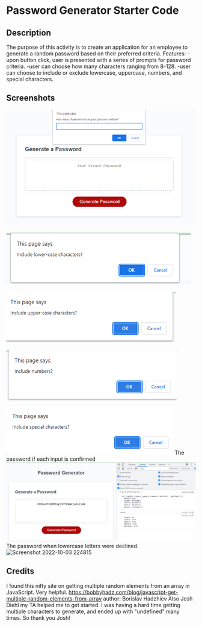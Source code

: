 # Password Generator Starter Code

## Description

The purpose of this activity is to create an application for an employee to generate a random password based on their preferred criteria. 
Features:
-upon button click, user is presented with a series of prompts for password criteria.
-user can choose how many characters ranging from 8-128.
-user can choose to include or exclude lowercase, uppercase, numbers, and special characters.

## Screenshots
![](https://github.com/deroberts/password-genny/blob/main/challenge-3/password-genny/Develop/images/Screenshot%202022-10-03%20215732.png)

![](https://github.com/deroberts/password-genny/blob/main/challenge-3/password-genny/Develop/images/Screenshot%202022-10-03%20215810.png)

![](https://github.com/deroberts/password-genny/blob/main/challenge-3/password-genny/Develop/images/Screenshot%202022-10-03%20215831.png)

![](https://github.com/deroberts/password-genny/blob/main/challenge-3/password-genny/Develop/images/Screenshot%202022-10-03%20215846.png)

![](https://github.com/deroberts/password-genny/blob/main/challenge-3/password-genny/Develop/images/Screenshot%202022-10-03%20215904.png)
The password if each input is confirmed
![](https://github.com/deroberts/password-genny/blob/main/challenge-3/password-genny/Develop/images/Screenshot%202022-10-03%20220106.png)
The password when lowercase letters were declined. 
![Screenshot 2022-10-03 224815](https://user-images.githubusercontent.com/112577325/193730321-12c7abf0-8f30-4731-90bb-4bd4b661ef24.png)

## Credits
I found this nifty site on getting multiple random elements from an array in JavaScript. Very helpful.
https://bobbyhadz.com/blog/javascript-get-multiple-random-elements-from-array
author: Borislav Hadzhiev
Also Josh Diehl my TA helped me to get started. I was having a hard time getting multiple characters to generate, and ended up with "undefined" many times. So thank you Josh!
